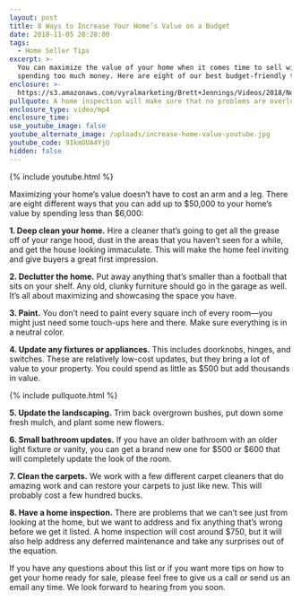 ```yaml
---
layout: post
title: 8 Ways to Increase Your Home’s Value on a Budget
date: 2018-11-05 20:28:00
tags:
  - Home Seller Tips
excerpt: >-
  You can maximize the value of your home when it comes time to sell without
  spending too much money. Here are eight of our best budget-friendly tips.
enclosure: >-
  https://s3.amazonaws.com/vyralmarketing/Brett+Jennings/Videos/2018/November/Brett+Jennings+Real+Estate+Experts-+8+Ways+to+Increase+Your+Homes+Value+on+a+Budget.mp4
pullquote: A home inspection will make sure that no problems are overlooked.
enclosure_type: video/mp4
enclosure_time:
use_youtube_image: false
youtube_alternate_image: /uploads/increase-home-value-youtube.jpg
youtube_code: 9IkmOUA4YjU
hidden: false
---
```


{% include youtube.html %}

Maximizing your home’s value doesn’t have to cost an arm and a leg. There are eight different ways that you can add up to $50,000 to your home’s value by spending less than $6,000:

**1. Deep clean your home.** Hire a cleaner that’s going to get all the grease off of your range hood, dust in the areas that you haven’t seen for a while, and get the house looking immaculate. This will make the home feel inviting and give buyers a great first impression.

**2. Declutter the home.** Put away anything that’s smaller than a football that sits on your shelf. Any old, clunky furniture should go in the garage as well. It’s all about maximizing and showcasing the space you have.

**3. Paint.** You don’t need to paint every square inch of every room—you might just need some touch-ups here and there. Make sure everything is in a neutral color.

**4. Update any fixtures or appliances.** This includes doorknobs, hinges, and switches. These are relatively low-cost updates, but they bring a lot of value to your property. You could spend as little as $500 but add thousands in value.

{% include pullquote.html %}

**5. Update the landscaping.** Trim back overgrown bushes, put down some fresh mulch, and plant some new flowers.

**6. Small bathroom updates.** If you have an older bathroom with an older light fixture or vanity, you can get a brand new one for $500 or $600 that will completely update the look of the room.

**7. Clean the carpets.** We work with a few different carpet cleaners that do amazing work and can restore your carpets to just like new. This will probably cost a few hundred bucks.

**8. Have a home inspection.** There are problems that we can’t see just from looking at the home, but we want to address and fix anything that’s wrong before we get it listed. A home inspection will cost around $750, but it will also help address any deferred maintenance and take any surprises out of the equation.

If you have any questions about this list or if you want more tips on how to get your home ready for sale, please feel free to give us a call or send us an email any time. We look forward to hearing from you soon.
